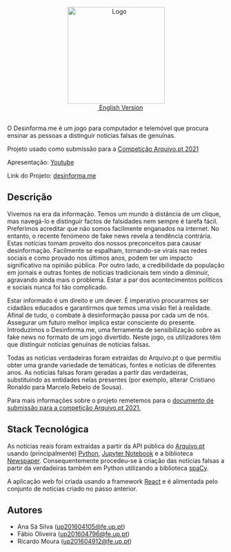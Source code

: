 

<p align="center">
  <img src="https://i.imgur.com/FwIeNCM.gif" alt="Logo" width="225"/> 
  <br>
  <a href="README.en.md">
    <img src="https://upload.wikimedia.org/wikipedia/commons/thumb/0/0b/English_language.svg/320px-English_language.svg.png" width="20px" height="13px"/> English Version
  </a>
  <br><br>
</p>

O Desinforma.me é um jogo para computador e telemóvel que procura ensinar as pessoas a distinguir notícias falsas de genuínas.

Projeto usado como submissão para a [Competição Arquivo.pt 2021](https://sobre.arquivo.pt/pt/colabore/premios-arquivo-pt/premio-arquivo-pt-2021/)

Apresentação: [Youtube](https://www.youtube.com/watch?v=LBZ2CsDuhKg)

Link do Projeto: [desinforma.me](https://desinformame.vercel.app/)


## Descrição

Vivemos na era da informação. Temos um mundo à distância de um clique, mas navegá-lo e distinguir factos de falsidades nem sempre é tarefa fácil. Preferimos acreditar que não somos facilmente enganados na internet. No entanto, o recente fenómeno de fake news revela a tendência contrária. Estas notícias tomam proveito dos nossos preconceitos para causar desinformação. Facilmente se espalham, tornando-se virais nas redes sociais e como provado nos últimos anos, podem ter um impacto significativo na opinião pública. Por outro lado, a credibilidade da população em jornais e outras fontes de notícias tradicionais tem vindo a diminuir, agravando ainda mais o problema. Estar a par dos acontecimentos políticos e sociais nunca foi tão complicado. 

Estar informado é um direito e um dever. É imperativo procurarmos ser cidadãos educados e garantirmos que temos uma visão fiel à realidade. Afinal de tudo, o combate à desinformação passa por cada um de nós. Assegurar um futuro melhor implica estar consciente do presente.
Introduzimos o Desinforma.me, uma ferramenta de sensibilização sobre as fake news no formato de um jogo divertido. Neste jogo, os utilizadores têm que distinguir notícias genuínas de notícias falsas.

Todas as notícias verdadeiras foram extraídas do Arquivo.pt o que permitiu obter uma grande variedade de temáticas, fontes e notícias de diferentes anos. As notícias falsas foram geradas a partir das verdadeiras, substituindo as entidades nelas presentes (por exemplo, alterar Cristiano Ronaldo para Marcelo Rebelo de Sousa).

Para mais informações sobre o projeto remetemos para o [documento de submissão para a competição Arquivo.pt 2021.](https://drive.google.com/file/d/1-WiZT_NodREeGf3-rSSuxRoIO61uuKJQ/view?usp=sharing)

## Stack Tecnológica

As notícias reais foram extraídas a partir da API pública do [Arquivo.pt](https://arquivo.pt/) usando (principalmente) [Python](https://www.python.org/), [Jupyter Notebook](https://jupyter.org) e a biblioteca [Newspaper](https://newspaper.readthedocs.io/en/latest/). Consequentemente procedeu-se à criação das notícias falsas a partir da verdadeiras também em Python utilizando a biblioteca [spaCy](https://spacy.io/models/pt).

A aplicação web foi criada usando a framework [React](https://reactjs.org/) e é alimentada pelo conjunto de notícias criado no passo anterior.

## Autores
* Ana Sá Silva (up201604105@fe.up.pt)
* Fábio Oliveira (up201604796@fe.up.pt)
* Ricardo Moura (up201604912@fe.up.pt)
